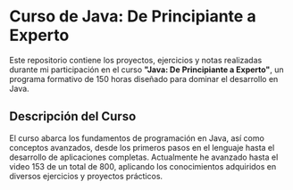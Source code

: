 # Curso de Java: De Principiante a Experto

Este repositorio contiene los proyectos, ejercicios y notas realizadas durante mi participación en el curso **"Java: De Principiante a Experto"**, 
un programa formativo de 150 horas diseñado para dominar el desarrollo en Java.

## Descripción del Curso
El curso abarca los fundamentos de programación en Java, así como conceptos avanzados, desde los primeros pasos en el lenguaje hasta el desarrollo de aplicaciones completas. 
Actualmente he avanzado hasta el video 153 de un total de 800, aplicando los conocimientos adquiridos en diversos ejercicios y proyectos prácticos.
